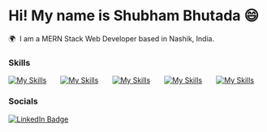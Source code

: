 Hi! My name is Shubham Bhutada 😄
========================================================================================================================================

🌍  I am a MERN Stack Web Developer based in Nashik, India.
<br/>

### Skills

[![My Skills](https://skillicons.dev/icons?i=html,css)](https://skillicons.dev) &nbsp;&nbsp;&nbsp;&nbsp;&nbsp; [![My Skills](https://skillicons.dev/icons?i=js,java)](https://skillicons.dev) &nbsp;&nbsp;&nbsp;&nbsp;&nbsp; [![My Skills](https://skillicons.dev/icons?i=mongodb,express,react,nodejs)](https://skillicons.dev) &nbsp;&nbsp;&nbsp;&nbsp;&nbsp; [![My Skills](https://skillicons.dev/icons?i=tailwind,scss,bootstrap,materialui)](https://skillicons.dev) &nbsp;&nbsp;&nbsp;&nbsp;&nbsp; [![My Skills](https://skillicons.dev/icons?i=redux,firebase,git,github,postman,vscode)](https://skillicons.dev)
<br/>

### Socials

<div id="badges">
  <a href="https://www.linkedin.com/in/shubham-bhutada-a02394218/">
    <img src="https://img.shields.io/badge/LinkedIn-blue?style=for-the-badge&logo=linkedin&logoColor=white" alt="LinkedIn Badge"/>
  </a>
</div>

